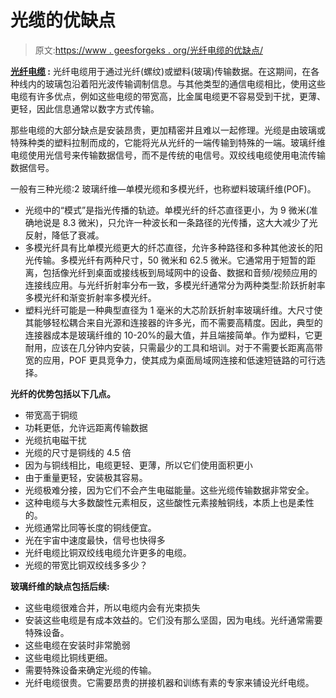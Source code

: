 # 光缆的优缺点

> 原文:[https://www . geesforgeks . org/光纤电缆的优缺点/](https://www.geeksforgeeks.org/advantages-and-disadvantages-of-fibre-optic-cable/)

**[光纤电缆](https://www.geeksforgeeks.org/difference-between-fiber-optic-cable-and-copper-wire/) :**
光纤电缆用于通过光纤(螺纹)或塑料(玻璃)传输数据。在这期间，在各种线内的玻璃包沿着阳光波传输调制信息。与其他类型的通信电缆相比，使用这些电缆有许多优点，例如这些电缆的带宽高，比金属电缆更不容易受到干扰，更薄、更轻，因此信息通常以数字方式传输。

那些电缆的大部分缺点是安装昂贵，更加精密并且难以一起修理。光缆是由玻璃或特殊种类的塑料拉制而成的，它能将光从光纤的一端传输到特殊的一端。玻璃纤维电缆使用光信号来传输数据信号，而不是传统的电信号。双绞线电缆使用电流传输数据信号。

一般有三种光缆:2 玻璃纤维—单模光缆和多模光纤，也称塑料玻璃纤维(POF)。

*   光缆中的“模式”是指光传播的轨迹。单模光纤的纤芯直径更小，为 9 微米(准确地说是 8.3 微米)，只允许一种波长和一条路径的光传播，这大大减少了光反射，降低了衰减。
*   多模光纤具有比单模光缆更大的纤芯直径，允许多种路径和多种其他波长的阳光传输。多模光纤有两种尺寸，50 微米和 62.5 微米。它通常用于短暂的距离，包括像光纤到桌面或接线板到局域网中的设备、数据和音频/视频应用的连接线应用。与光纤折射率分布一致，多模光纤通常分为两种类型:阶跃折射率多模光纤和渐变折射率多模光纤。
*   塑料光纤可能是一种典型直径为 1 毫米的大芯阶跃折射率玻璃纤维。大尺寸使其能够轻松耦合来自光源和连接器的许多光，而不需要高精度。因此，典型的连接器成本是玻璃纤维的 10-20%的最大值，并且端接简单。作为塑料，它更耐用，应该在几分钟内安装，只需最少的工具和培训。对于不需要长距离高带宽的应用，POF 更具竞争力，使其成为桌面局域网连接和低速短链路的可行选择。

**光纤的优势包括以下几点。**

*   带宽高于铜缆
*   功耗更低，允许远距离传输数据
*   光缆抗电磁干扰
*   光缆的尺寸是铜线的 4.5 倍
*   因为与铜线相比，电缆更轻、更薄，所以它们使用面积更小
*   由于重量更轻，安装极其容易。
*   光缆极难分接，因为它们不会产生电磁能量。这些光缆传输数据非常安全。
*   这种电缆与大多数酸性元素相反，这些酸性元素接触铜线，本质上也是柔性的。
*   光缆通常比同等长度的铜线便宜。
*   光在宇宙中速度最快，信号也快得多
*   光纤电缆比铜双绞线电缆允许更多的电缆。
*   光缆的带宽比铜双绞线多多少？

**玻璃纤维的缺点包括后续:**

*   这些电缆很难合并，所以电缆内会有光束损失
*   安装这些电缆是有成本效益的。它们没有那么坚固，因为电线。光纤通常需要特殊设备。
*   这些电缆在安装时非常脆弱
*   这些电缆比铜线更细。
*   需要特殊设备来确定光缆的传输。
*   光纤电缆很贵。它需要昂贵的拼接机器和训练有素的专家来铺设光纤电缆。